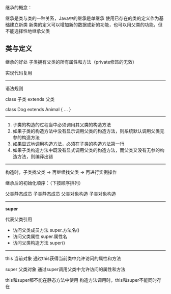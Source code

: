 继承的概念：

继承是类与类的一种关系，Java中的继承是单继承
使用已存在的类的定义作为基础建立新类
新类的定义可以增加新的数据或新的功能，也可以用父类的功能，但不能选择性地继承父类

类与定义
---

继承的好处  子类拥有父类的所有属性和方法（private修饰的无效）

实现代码复用

---

语法规则

class 子类 extends 父类

class Dog extends Animal {
  ...
}

---

1. 子类的构造的过程当中必须调用其父类的构造方法
2. 如果子类的构造方法中没有显示调用父类的构造方法，则系统默认调用父类无参的构造方法
3. 如果显式地调用构造方法，必须在子类的构造方法第一行
4. 如果子类构造方法中既没有显式调用父类的构造方法，而父类又没有无参的构造方法，则编译出错

---

构造时，子类找父类 -> 再继续找父类 -> 再进行实例操作

继承后的初始化顺序：（下按顺序排列）

父类静态成员
子类静态成员
父类对象构造
子类对象构造

---

**super**

代表父类引用

- 访问父类成员方法 super.方法名()
- 访问父类属性 super.属性名
- 访问父类构造方法 super()

---

this 当前对象
通过this获得当前类中允许访问的属性和方法

super 父类对象
通过super调用父类中允许访问的属性和方法

this和super都不能在静态方法中使用
构造方法调用时，this和super不能同时存在